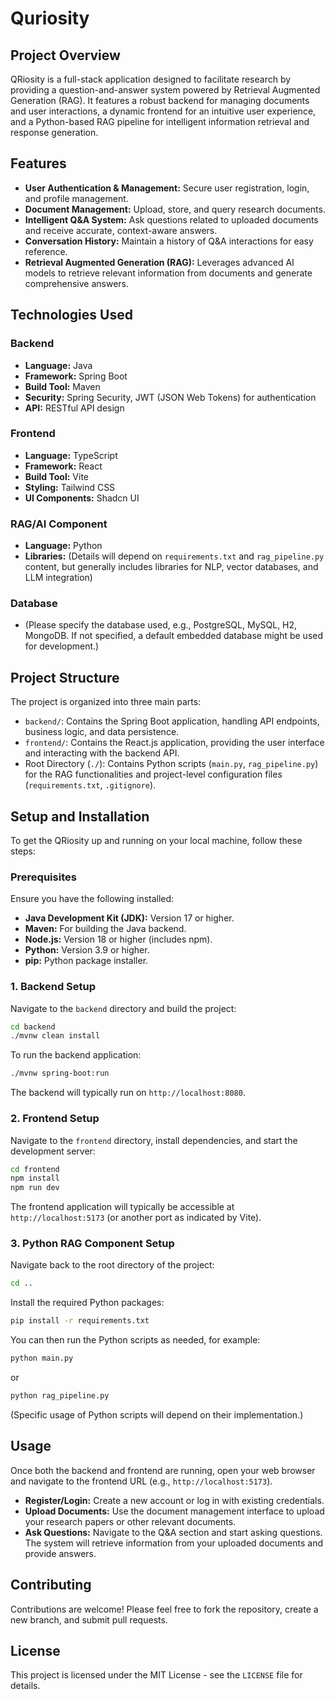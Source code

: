 # Quriosity

## Project Overview

QRiosity is a full-stack application designed to facilitate research by providing a question-and-answer system powered by Retrieval Augmented Generation (RAG). It features a robust backend for managing documents and user interactions, a dynamic frontend for an intuitive user experience, and a Python-based RAG pipeline for intelligent information retrieval and response generation.

## Features

*   **User Authentication & Management:** Secure user registration, login, and profile management.
*   **Document Management:** Upload, store, and query research documents.
*   **Intelligent Q&A System:** Ask questions related to uploaded documents and receive accurate, context-aware answers.
*   **Conversation History:** Maintain a history of Q&A interactions for easy reference.
*   **Retrieval Augmented Generation (RAG):** Leverages advanced AI models to retrieve relevant information from documents and generate comprehensive answers.

## Technologies Used

### Backend
*   **Language:** Java
*   **Framework:** Spring Boot
*   **Build Tool:** Maven
*   **Security:** Spring Security, JWT (JSON Web Tokens) for authentication
*   **API:** RESTful API design

### Frontend
*   **Language:** TypeScript
*   **Framework:** React
*   **Build Tool:** Vite
*   **Styling:** Tailwind CSS
*   **UI Components:** Shadcn UI

### RAG/AI Component
*   **Language:** Python
*   **Libraries:** (Details will depend on `requirements.txt` and `rag_pipeline.py` content, but generally includes libraries for NLP, vector databases, and LLM integration)

### Database
*   (Please specify the database used, e.g., PostgreSQL, MySQL, H2, MongoDB. If not specified, a default embedded database might be used for development.)

## Project Structure

The project is organized into three main parts:

*   `backend/`: Contains the Spring Boot application, handling API endpoints, business logic, and data persistence.
*   `frontend/`: Contains the React.js application, providing the user interface and interacting with the backend API.
*   Root Directory (`./`): Contains Python scripts (`main.py`, `rag_pipeline.py`) for the RAG functionalities and project-level configuration files (`requirements.txt`, `.gitignore`).

## Setup and Installation

To get the QRiosity up and running on your local machine, follow these steps:

### Prerequisites

Ensure you have the following installed:

*   **Java Development Kit (JDK):** Version 17 or higher.
*   **Maven:** For building the Java backend.
*   **Node.js:** Version 18 or higher (includes npm).
*   **Python:** Version 3.9 or higher.
*   **pip:** Python package installer.

### 1. Backend Setup

Navigate to the `backend` directory and build the project:

```bash
cd backend
./mvnw clean install
```

To run the backend application:

```bash
./mvnw spring-boot:run
```
The backend will typically run on `http://localhost:8080`.

### 2. Frontend Setup

Navigate to the `frontend` directory, install dependencies, and start the development server:

```bash
cd frontend
npm install
npm run dev
```
The frontend application will typically be accessible at `http://localhost:5173` (or another port as indicated by Vite).

### 3. Python RAG Component Setup

Navigate back to the root directory of the project:

```bash
cd ..
```

Install the required Python packages:

```bash
pip install -r requirements.txt
```

You can then run the Python scripts as needed, for example:

```bash
python main.py
```
or
```bash
python rag_pipeline.py
```
(Specific usage of Python scripts will depend on their implementation.)

## Usage

Once both the backend and frontend are running, open your web browser and navigate to the frontend URL (e.g., `http://localhost:5173`).

*   **Register/Login:** Create a new account or log in with existing credentials.
*   **Upload Documents:** Use the document management interface to upload your research papers or other relevant documents.
*   **Ask Questions:** Navigate to the Q&A section and start asking questions. The system will retrieve information from your uploaded documents and provide answers.

## Contributing

Contributions are welcome! Please feel free to fork the repository, create a new branch, and submit pull requests.

## License

This project is licensed under the MIT License - see the `LICENSE` file for details.
